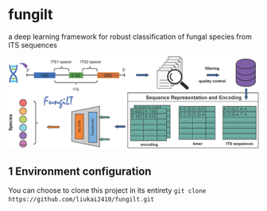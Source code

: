 # fungilt
a deep learning framework for robust classification of fungal species from ITS sequences

![abstract](./images/fig0.png)

## 1 Environment configuration

You can choose to clone this project in its entirety
`git clone https://github.com/liukai2410/fungilt.git`
